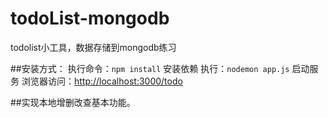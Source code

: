 # todoList-mongodb
todolist小工具，数据存储到mongodb练习

##安装方式：
执行命令：`npm install` 安装依赖
执行：`nodemon app.js` 启动服务
浏览器访问：<http://localhost:3000/todo>



##实现本地增删改查基本功能。